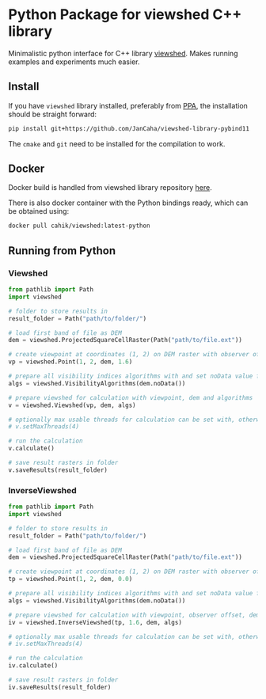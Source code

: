# Python Package for viewshed C++ library

Minimalistic python interface for C++ library [viewshed](https://github.com/JanCaha/cpp-viewshed-library). Makes running examples and experiments much easier.

## Install

If you have `viewshed` library installed, preferably from [PPA](https://launchpad.net/~jancaha/+archive/ubuntu/gis-tools), the installation should be straight forward:

```bash
pip install git+https://github.com/JanCaha/viewshed-library-pybind11
```

The `cmake` and `git` need to be installed for the compilation to work.

## Docker

Docker build is handled from viewshed library repository [here](https://github.com/JanCaha/cpp-viewshed-library).
 
There is also docker container with the Python bindings ready, which can be obtained using:

```bash
docker pull cahik/viewshed:latest-python
```

## Running from Python

### Viewshed

```python
from pathlib import Path
import viewshed

# folder to store results in
result_folder = Path("path/to/folder/")

# load first band of file as DEM 
dem = viewshed.ProjectedSquareCellRaster(Path("path/to/file.ext"))

# create viewpoint at coordinates (1, 2) on DEM raster with observer offset 1.6
vp = viewshed.Point(1, 2, dem, 1.6)

# prepare all visibility indices algorithms with and set noData value from DEM as noData to results
algs = viewshed.VisibilityAlgorithms(dem.noData())

# prepare viewshed for calculation with viewpoint, dem and algorithms
v = viewshed.Viewshed(vp, dem, algs)

# optionally max usable threads for calculation can be set with, otherwise all available threads are used
# v.setMaxThreads(4) 

# run the calculation
v.calculate()

# save result rasters in folder
v.saveResults(result_folder)
```

### InverseViewshed

```python
from pathlib import Path
import viewshed

# folder to store results in
result_folder = Path("path/to/folder/")

# load first band of file as DEM 
dem = viewshed.ProjectedSquareCellRaster(Path("path/to/file.ext"))

# create viewpoint at coordinates (1, 2) on DEM raster with observer offset 1.6
tp = viewshed.Point(1, 2, dem, 0.0)

# prepare all visibility indices algorithms with and set noData value from DEM as noData to results
algs = viewshed.VisibilityAlgorithms(dem.noData())

# prepare viewshed for calculation with viewpoint, observer offset, dem and algorithms
iv = viewshed.InverseViewshed(tp, 1.6, dem, algs)

# optionally max usable threads for calculation can be set with, otherwise all available threads are used
# iv.setMaxThreads(4) 

# run the calculation
iv.calculate()

# save result rasters in folder
iv.saveResults(result_folder)
```
